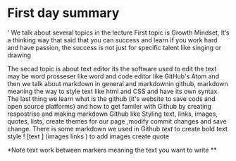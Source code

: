 # First day summary
' We talk about several topics in the lecture
First  topic is Growth Mindset, It’s a thinking way that said that you can success and learn if you work hard and have passion, the success is not just for specific talent like singing or drawing 


The secad topic is about text editor its the software used to edit the text may be word prosseser like word and code editor like GitHub's Atom and then we talk about markdown in general and markdownin github, markdown meaning the way to style text like  html and CSS and have its own syntax.
The last thing we learn what is the github (it's website to save cods and open source platforms) and how to get familer with Github  by creating respostrise and making markdown Github like
Styling text, links, images, quotes, lists, create themes for our page ,modify  commit changes and save change.
There is some markdown we used in Github
*text* to create bold text style
! [text ] (images links )  to add images
create quote

*Note text work between markers meaning the text you want to write **